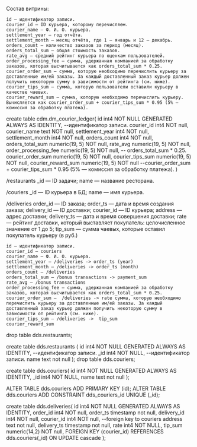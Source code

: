 <!-- Список полей, которые необходимы для витрины. -->
Состав витрины:

    id — идентификатор записи.
    courier_id — ID курьера, которому перечисляем.
    courier_name — Ф. И. О. курьера.
    settlement_year — год отчёта.
    settlement_month — месяц отчёта, где 1 — январь и 12 — декабрь.
    orders_count — количество заказов за период (месяц).
    orders_total_sum — общая стоимость заказов.
    rate_avg — средний рейтинг курьера по оценкам пользователей.
    order_processing_fee — сумма, удержанная компанией за обработку заказов, которая высчитывается как orders_total_sum * 0.25.
    courier_order_sum — сумма, которую необходимо перечислить курьеру за доставленные им/ей заказы. За каждый доставленный заказ курьер должен получить некоторую сумму в зависимости от рейтинга (см. ниже).
    courier_tips_sum — сумма, которую пользователи оставили курьеру в качестве чаевых.
    courier_reward_sum — сумма, которую необходимо перечислить курьеру. Вычисляется как courier_order_sum + courier_tips_sum * 0.95 (5% — комиссия за обработку платежа).

 <!-- CDM -->

create table cdm.dm_courier_ledger(
    id int4 NOT NULL GENERATED ALWAYS AS IDENTITY, --идентификатор записи.
    courier_id int4 NOT null, 
    courier_name text NOT null, 
    settlement_year int4 NOT null,
    settlement_month int4 NOT null,
    orders_count int4 NOT null, 
    orders_total_sum numeric(19, 5) NOT null, 
    rate_avg numeric(19, 5) NOT null, 
    order_processing_fee numeric(19, 5) NOT null, -- orders_total_sum * 0.25.
    courier_order_sum numeric(19, 5) NOT null, 
    courier_tips_sum numeric(19, 5) NOT null,
    courier_reward_sum numeric(19, 5) NOT null --courier_order_sum + courier_tips_sum * 0.95 (5% — комиссия за обработку платежа).
    )


<!-- Список таблиц в слое DDS, из которых вы возьмёте поля для витрины. Отметьте, какие таблицы уже есть в хранилище, а каких пока нет. Недостающие таблицы вы создадите позднее. Укажите, как они будут называться. -->

/restaurants
_id — ID задачи;
name — название ресторана.

/couriers
_id — ID курьера в БД;
name — имя курьера.

/deliveries
order_id — ID заказа;
order_ts — дата и время создания заказа;
delivery_id — ID доставки;
courier_id —  ID курьера;
address — адрес доставки;
delivery_ts — дата и время совершения доставки;
rate — рейтинг доставки, который выставляет покупатель: целочисленное значение от 1 до 5;
tip_sum — сумма чаевых, которые оставил покупатель курьеру (в руб.)


    id — идентификатор записи.
    courier_id — couriers
    courier_name — Ф. И. О. курьера.
    settlement_year — /deliveries -> order_ts (year)
    settlement_month — /deliveries -> order_ts (month)
    orders_count — /deliveries
    orders_total_sum — /bonus transactions -> payment_sum
    rate_avg — /bonus transactions
    order_processing_fee — сумма, удержанная компанией за обработку заказов, которая высчитывается как orders_total_sum * 0.25.
    courier_order_sum —  /deliveries -> rate сумма, которую необходимо перечислить курьеру за доставленные им/ей заказы. За каждый доставленный заказ курьер должен получить некоторую сумму в зависимости от рейтинга (см. ниже).
    courier_tips_sum — /deliveries ->  tip_sum
    courier_reward_sum 
<!-- На основе списка таблиц в DDS составьте список сущностей и полей, которые необходимо загрузить из API. Использовать все методы API необязательно: важно загрузить ту информацию, которая нужна для выполнения задачи -->


drop table dds.restaurants;

create table dds.restaurants (
	id int4 NOT NULL GENERATED ALWAYS AS IDENTITY, --идентификатор записи.
	_id int4 NOT NULL, --идентификатор записи.
	name text not null
	);
drop table dds.couriers;

create table dds.couriers(
	id int4 NOT NULL GENERATED ALWAYS AS IDENTITY, 
	_id int4 NOT NULL,
	name text not null
	);

ALTER TABLE dds.couriers ADD PRIMARY KEY (id);
ALTER TABLE dds.couriers ADD CONSTRAINT dds_couriers_id UNIQUE (_id);

create table dds.deliveries(
	id int4 NOT NULL GENERATED ALWAYS AS IDENTITY, 
	order_id int4 NOT null,
	order_ts timestamp not null,
	delivery_id int4 NOT null,
	courier_id int4 NOT null, --foreign key to couriers
	address text not null,
	delivery_ts timestamp not null,
	rate int4 NOT NULL,
	tip_sum numeric(14,2) NOT null,
	FOREIGN KEY (courier_id) REFERENCES dds.couriers(_id) ON UPDATE cascade
	);

	
